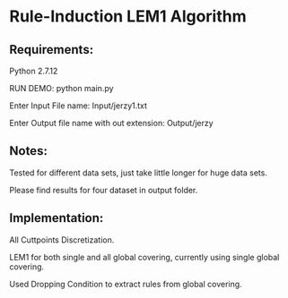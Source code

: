# Rule-Induction LEM1 Algorithm

## Requirements:

Python 2.7.12


RUN DEMO:
python main.py

Enter Input File name: Input/jerzy1.txt

Enter Output file name with out extension: Output/jerzy


## Notes:
Tested for different data sets, just take little longer for huge data sets.

Please find results for four dataset in output folder.

## Implementation:
All Cuttpoints Discretization.

LEM1 for both single and all global covering, currently using single global covering.

Used Dropping Condition to extract rules from global covering. 

